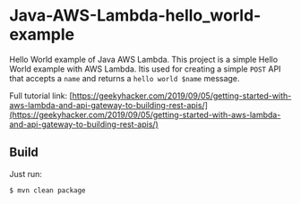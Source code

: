 # Java-AWS-Lambda-hello_world-example

Hello World example of Java AWS Lambda. This project is a simple Hello World example with AWS Lambda. Itis used for creating a simple `POST` API that accepts a `name` and returns a `hello world $name` message.

Full tutorial link: [https://geekyhacker.com/2019/09/05/getting-started-with-aws-lambda-and-api-gateway-to-building-rest-apis/](https://geekyhacker.com/2019/09/05/getting-started-with-aws-lambda-and-api-gateway-to-building-rest-apis/)


## Build

Just run:

```bash
$ mvn clean package
````
